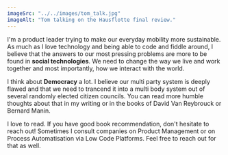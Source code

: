 ```yaml
---
imageSrc: "../../images/tom_talk.jpg"
imageAlt: "Tom talking on the Hausflotte final review."
---
```


I'm a product leader trying to make our everyday mobility more sustainable. As much as I love technology and being able to code and fiddle around, I believe that the answers to our most pressing problems are more to be found in **social technologies**. We need to change the way we live and work together and most importantly, how we interact with the world.  

I think about **Democracy** a lot. I believe our multi party system is deeply flawed and that we need to trancend it into a multi body system out of several randomly elected citizen councils. You can read more humble thoughts about that in my writing or in the books of David Van Reybrouck or Bernard Manin. 

I love to read. If you have good book recommendation, don't hesitate to reach out! Sometimes I consult companies on Product Management or on Process Automatisation via Low Code Platforms. Feel free to reach out for that as well. 